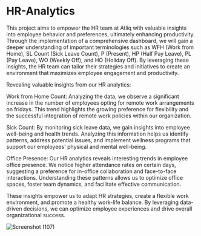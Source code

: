 # HR-Analytics


This project aims to empower the HR team at Atliq with valuable insights into employee behavior and preferences, ultimately enhancing productivity. Through the implementation of a comprehensive dashboard, we will gain a deeper understanding of important terminologies such as 
WFH (Work from Home), 
SL Count (Sick Leave Count),
P (Present),
HP (Half Pay Leave), 
PL (Pay Leave), WO (Weekly Off),
and HO (Holiday Off).
By leveraging these insights, the HR team can tailor their strategies and initiatives to create an environment that maximizes employee engagement and productivity.

Revealing valuable insights from our HR analytics:

Work from Home Count: Analyzing the data, we observe a significant increase in the number of employees opting for remote work arrangements on fridays. This trend highlights the growing preference for flexibility and the successful integration of remote work policies within our organization.

Sick Count: By monitoring sick leave data, we gain insights into employee well-being and health trends. Analyzing this information helps us identify patterns, address potential issues, and implement wellness programs that support our employees' physical and mental well-being.

Office Presence: Our HR analytics reveals interesting trends in employee office presence. We notice higher attendance rates on certain days, suggesting a preference for in-office collaboration and face-to-face interactions. Understanding these patterns allows us to optimize office spaces, foster team dynamics, and facilitate effective communication.

These insights empower us to adapt HR strategies, create a flexible work environment, and promote a healthy work-life balance. By leveraging data-driven decisions, we can optimize employee experiences and drive overall organizational success.

![Screenshot (107)](https://github.com/ridhi0228/HR-Analytics/assets/132190698/b778d0d4-aa25-4066-950d-4e4a994cefa2)

